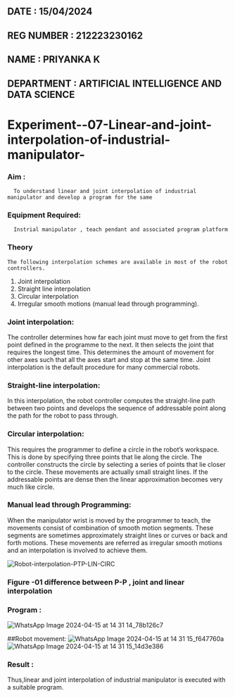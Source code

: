 ## DATE : 15/04/2024
## REG NUMBER : 212223230162
## NAME : PRIYANKA K
## DEPARTMENT : ARTIFICIAL INTELLIGENCE AND DATA SCIENCE
# Experiment--07-Linear-and-joint-interpolation-of-industrial-manipulator-

### Aim :
      To understand linear and joint interpolation of industrial manipulator and develop a program for the same 
      
### Equipment Required: 
      Instrial manipulator , teach pendant and associated program platform 
      
### Theory 
    The following interpolation schemes are available in most of the robot controllers.
1. Joint interpolation
2. Straight line interpolation
3. Circular interpolation
4. Irregular smooth motions (manual lead through programming).
   
### Joint interpolation: 
The controller determines how far each joint must move to get from the first point defined in the programme to the next. It then selects the joint that
requires the longest time. This determines the amount of movement for other axes such that all the axes start and stop at the same time. Joint interpolation is the default procedure for many commercial robots.

### Straight-line interpolation: 
In this interpolation, the robot controller computes the straight-line path between two points and develops the sequence of addressable point along the path for the robot to pass through.

### Circular interpolation: 
This requires the programmer to define a circle in the
robot’s workspace. This is done by specifying three points that lie along the circle. The controller constructs the circle by selecting a series of points that lie closer to the circle. These movements are actually small straight lines. If the addressable points are dense then the linear approximation becomes very much like circle.


### Manual lead through Programming: 
When the manipulator wrist is moved by the programmer to teach, the movements consist of combination of smooth motion segments. These segments are sometimes approximately straight lines or curves or back and forth motions. These movements are referred as irregular smooth motions and an interpolation is involved to achieve them.




![Robot-interpolation-PTP-LIN-CIRC](https://user-images.githubusercontent.com/36288975/201615171-d0886aaa-8220-4b0c-8a1d-3d8a5c69c76a.png)

### Figure -01 difference between P-P , joint and linear interpolation 


### Program : 
![WhatsApp Image 2024-04-15 at 14 31 14_78b126c7](https://github.com/Priyanka1846/Experiment--07-Linear-and-joint-interpolation-of-industrial-manipulator-/assets/139425809/20098c72-582f-4e22-b65c-1ffc5de29ea5)

##Robot movement:
![WhatsApp Image 2024-04-15 at 14 31 15_f647760a](https://github.com/Priyanka1846/Experiment--07-Linear-and-joint-interpolation-of-industrial-manipulator-/assets/139425809/d85bf8cd-17b2-45d7-9124-5a1913312e13)
![WhatsApp Image 2024-04-15 at 14 31 15_14d3e386](https://github.com/Priyanka1846/Experiment--07-Linear-and-joint-interpolation-of-industrial-manipulator-/assets/139425809/2e02bdaa-2922-4176-ab94-49d2304ac32f)

### Result : 
Thus,linear and joint interpolation of industrial manipulator is executed with a suitable program.
